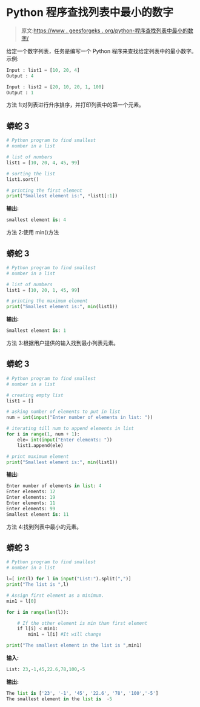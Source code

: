 # Python 程序查找列表中最小的数字

> 原文:[https://www . geesforgeks . org/python-程序查找列表中最小的数字/](https://www.geeksforgeeks.org/python-program-to-find-smallest-number-in-a-list/)

给定一个数字列表，任务是编写一个 Python 程序来查找给定列表中的最小数字。
示例:

```py
Input : list1 = [10, 20, 4]
Output : 4

Input : list2 = [20, 10, 20, 1, 100]
Output : 1
```

方法 1:对列表进行升序排序，并打印列表中的第一个元素。

## 蟒蛇 3

```py
# Python program to find smallest
# number in a list

# list of numbers
list1 = [10, 20, 4, 45, 99]

# sorting the list
list1.sort()

# printing the first element
print("Smallest element is:", *list1[:1])
```

**输出:**

```py
smallest element is: 4
```

方法 2:使用 min()方法

## 蟒蛇 3

```py
# Python program to find smallest
# number in a list

# list of numbers
list1 = [10, 20, 1, 45, 99]

# printing the maximum element
print("Smallest element is:", min(list1))
```

**输出:**

```py
Smallest element is: 1
```

方法 3:根据用户提供的输入找到最小列表元素。

## 蟒蛇 3

```py
# Python program to find smallest
# number in a list

# creating empty list
list1 = []

# asking number of elements to put in list
num = int(input("Enter number of elements in list: "))

# iterating till num to append elements in list
for i in range(1, num + 1):
    ele= int(input("Enter elements: "))
    list1.append(ele)

# print maximum element
print("Smallest element is:", min(list1))
```

**输出:**

```py
Enter number of elements in list: 4
Enter elements: 12
Enter elements: 19
Enter elements: 11
Enter elements: 99
Smallest element is: 11
```

方法 4:找到列表中最小的元素。

## 蟒蛇 3

```py
# Python program to find smallest
# number in a list

l=[ int(l) for l in input("List:").split(",")]
print("The list is ",l)

# Assign first element as a minimum.
min1 = l[0]

for i in range(len(l)):

    # If the other element is min than first element
    if l[i] < min1:
        min1 = l[i] #It will change

print("The smallest element in the list is ",min1)
```

**输入:**

```py
List: 23,-1,45,22.6,78,100,-5
```

**输出:**

```py
The list is ['23', '-1', '45', '22.6', '78', '100','-5']
The smallest element in the list is  -5
```